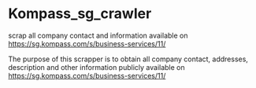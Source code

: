 # Kompass_sg_crawler
scrap all company contact and information available on https://sg.kompass.com/s/business-services/11/ 

The purpose of this scrapper is to obtain all company contact, addresses, description and other information publicly available on https://sg.kompass.com/s/business-services/11/ 
